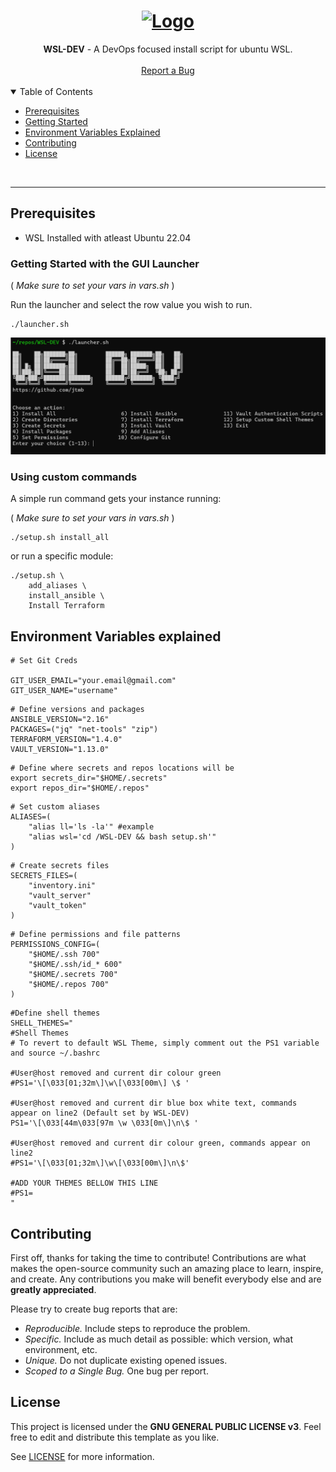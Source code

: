<h1 align="center">
  <a href="https://github.com/jtmb">
    <img src="https://upload.wikimedia.org/wikipedia/commons/b/b3/Terminalicon2.png" alt="Logo" width="140" height="125">
  </a>
</h1>

<div align="center">
  <b>WSL-DEV</b> - A DevOps focused install script for ubuntu WSL.
  <br />
  <br />
  <a href="https://github.com/jtmb/retropie/issues/new?assignees=&labels=bug&title=bug%3A+">Report a Bug</a>
</div>
<br>
<details open="open">
<summary>Table of Contents</summary>


- [Prerequisites](#prerequisites)
- [Getting Started](#getting-started) 
- [Environment Variables Explained](#environment-variables-explained)
- [Contributing](#contributing)
- [License](#license)

</details>
<br>

---  
## Prerequisites
- WSL Installed with atleast Ubuntu 22.04

### Getting Started with the GUI Launcher

( *Make sure to set your vars in vars.sh* )

Run the launcher and select the row value you wish to run.
```shell
./launcher.sh
```

![alt text](src/image.png)

### Using custom commands
A simple run command gets your instance running:

( *Make sure to set your vars in vars.sh* )
```shell
./setup.sh install_all
```

or run a specific module:
```shell
./setup.sh \
    add_aliases \
    install_ansible \
    Install Terraform
```

## Environment Variables explained
```shell
# Set Git Creds

GIT_USER_EMAIL="your.email@gmail.com"
GIT_USER_NAME="username"
```  
```shell
# Define versions and packages
ANSIBLE_VERSION="2.16"
PACKAGES=("jq" "net-tools" "zip")
TERRAFORM_VERSION="1.4.0"
VAULT_VERSION="1.13.0"

```  

```shell
# Define where secrets and repos locations will be
export secrets_dir="$HOME/.secrets"
export repos_dir="$HOME/.repos"
```

```shell
# Set custom aliases
ALIASES=(
    "alias ll='ls -la'" #example
    "alias wsl='cd /WSL-DEV && bash setup.sh'" 
)
```

```shell
# Create secrets files
SECRETS_FILES=(
    "inventory.ini"
    "vault_server"
    "vault_token"
)
```   

```  shell
# Define permissions and file patterns
PERMISSIONS_CONFIG=(
    "$HOME/.ssh 700"
    "$HOME/.ssh/id_* 600"
    "$HOME/.secrets 700"
    "$HOME/.repos 700"
)
```
```shell
#Define shell themes
SHELL_THEMES="
#Shell Themes
# To revert to default WSL Theme, simply comment out the PS1 variable and source ~/.bashrc

#User@host removed and current dir colour green
#PS1='\[\033[01;32m\]\w\[\033[00m\] \$ '

#User@host removed and current dir blue box white text, commands appear on line2 (Default set by WSL-DEV) 
PS1='\[\033[44m\033[97m \w \033[0m\]\n\$ '

#User@host removed and current dir colour green, commands appear on line2
#PS1='\[\033[01;32m\]\w\[\033[00m\]\n\$'

#ADD YOUR THEMES BELLOW THIS LINE
#PS1=
"
```  
## Contributing

First off, thanks for taking the time to contribute! Contributions are what makes the open-source community such an amazing place to learn, inspire, and create. Any contributions you make will benefit everybody else and are **greatly appreciated**.

Please try to create bug reports that are:

- _Reproducible._ Include steps to reproduce the problem.
- _Specific._ Include as much detail as possible: which version, what environment, etc.
- _Unique._ Do not duplicate existing opened issues.
- _Scoped to a Single Bug._ One bug per report.

## License

This project is licensed under the **GNU GENERAL PUBLIC LICENSE v3**. Feel free to edit and distribute this template as you like.

See [LICENSE](LICENSE) for more information. 

